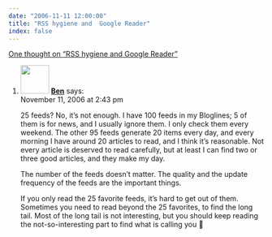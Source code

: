 ```yaml
---
date: "2006-11-11 12:00:00"
title: "RSS hygiene and  Google Reader"
index: false
---
```


[One thought on &ldquo;RSS hygiene and Google Reader&rdquo;](/lemire/blog/2006/11-11-rss-hygiene-and-google-reader)

<ol class="comment-list">
<li id="comment-46767" class="comment even thread-even depth-1">
<div class="comment-author vcard">
<img alt src="https://secure.gravatar.com/avatar/?s=56&#038;d=mm&#038;r=g" srcset="https://secure.gravatar.com/avatar/?s=112&#038;d=mm&#038;r=g 2x" class="avatar avatar-56 photo avatar-default" height="56" width="56" decoding="async" /> <b class="fn"><a href="https://benincampus.blogspot.com" class="url" rel="ugc external nofollow">Ben</a></b> <span class="says">says:</span> </div>
<div class="comment-metadata"><time datetime="2006-11-11T14:43:42+00:00">November 11, 2006 at 2:43 pm</time></a> </div>
<div class="comment-content">
<p>25 feeds? No, it&rsquo;s not enough. I have 100 feeds in my Bloglines; 5 of them is for news, and I usually ignore them. I only check them every weekend. The other 95 feeds generate 20 items every day, and every morning I have around 20 articles to read, and I think it&rsquo;s reasonable. Not every article is deserved to read carefully, but at least I can find two or three good articles, and they make my day.</p>
<p>The number of the feeds doesn&rsquo;t matter. The quality and the update frequency of the feeds are the important things. </p>
<p>If you only read the 25 favorite feeds, it&rsquo;s hard to get out of them. Sometimes you need to read beyond the 25 favorites, to find the long tail. Most of the long tail is not interesting, but you should keep reading the not-so-interesting part to find what is calling you 🙂</p>
</div>
</li>
</ol>
